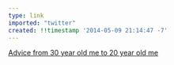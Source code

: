 ```yaml
---
type: link
imported: "twitter"
created: !!timestamp '2014-05-09 21:14:47 -7'
---
```

[Advice from 30 year old me to 20 year old me](https://medium.com/found-it/advice-from-30-year-old-me-to-20-year-old-me-b9b035d39e2d)
